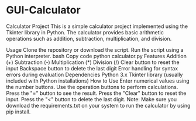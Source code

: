 # GUI-Calculator

Calculator Project
This is a simple calculator project implemented using the Tkinter library in Python. The calculator provides basic arithmetic operations such as addition, subtraction, multiplication, and division.

Usage
Clone the repository or download the script.
Run the script using a Python interpreter.
bash
Copy code
python calculator.py
Features
Addition (+)
Subtraction (-)
Multiplication (*)
Division (/)
Clear button to reset the input
Backspace button to delete the last digit
Error handling for syntax errors during evaluation
Dependencies
Python 3.x
Tkinter library (usually included with Python installations)
How to Use
Enter numerical values using the number buttons.
Use the operation buttons to perform calculations.
Press the "=" button to see the result.
Press the "Clear" button to reset the input.
Press the "<" button to delete the last digit.
Note: Make sure you download the requirements.txt on your system to run the calculator by using pip install.
